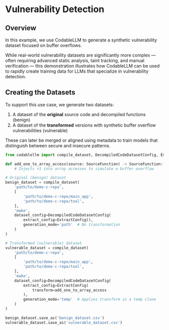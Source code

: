 # Vulnerability Detection

## Overview

In this example, we use CodableLLM to generate a synthetic vulnerability dataset focused on buffer overflows.

While real-world vulnerability datasets are significantly more complex — often requiring advanced static analysis, taint tracking, and manual verification — this demonstration illustrates how CodableLLM can be used to rapidly create training data for LLMs that specialize in vulnerability detection.

## Creating the Datasets

To support this use case, we generate two datasets:

1. A dataset of the **original** source code and decompiled functions (benign)
2. A dataset of the **transformed** versions with synthetic buffer overflow vulnerabilities (vulnerable)

These can later be merged or aligned using metadata to train models that distinguish between secure and insecure patterns.

```python
from codablellm import compile_dataset, DecompiledCodeDatasetConfig, ExtractConfig

def add_one_to_array_access(source: SourceFunction) -> SourceFunction: ...
    # Injects +1 into array accesses to simulate a buffer overflow

# Original (benign) dataset
benign_dataset = compile_dataset(
    'path/to/demo-c-repo',
    [
        'path/to/demo-c-repo/main_app',
        'path/to/demo-c-repo/tool',
    ],
    'make',
    dataset_config=DecompiledCodeDatasetConfig(
        extract_config=ExtractConfig(),
        generation_mode='path'  # No transformation
    )
)

# Transformed (vulnerable) dataset
vulnerable_dataset = compile_dataset(
    'path/to/demo-c-repo',
    [
        'path/to/demo-c-repo/main_app',
        'path/to/demo-c-repo/tool',
    ],
    'make',
    dataset_config=DecompiledCodeDatasetConfig(
        extract_config=ExtractConfig(
            transform=add_one_to_array_access
        ),
        generation_mode='temp'  # Applies transform in a temp clone
    )
)

benign_dataset.save_as('benign_dataset.csv')
vulnerable_dataset.save_as('vulnerable_dataset.csv')
